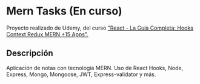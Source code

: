 # Mern Tasks (En curso)

Proyecto realizado de Udemy, del curso ["React - La Guía Completa: Hooks Context Redux MERN +15 Apps".](https://www.udemy.com/course/react-de-principiante-a-experto-creando-mas-de-10-aplicaciones/)

## Descripción
Aplicación de notas con tecnología MERN. Uso de React Hooks, Node, Express, Mongo, Mongoose, JWT, Express-validator y más.
